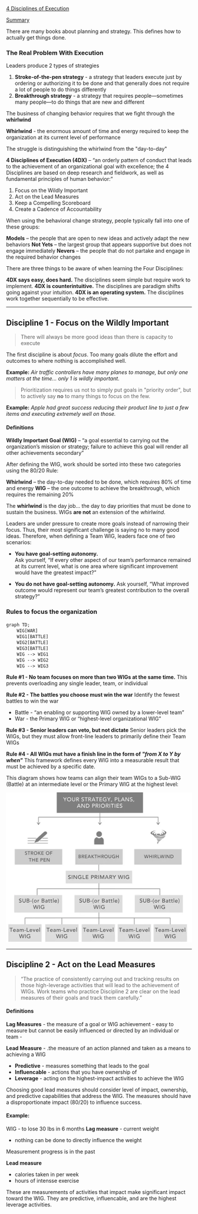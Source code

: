 [4 Disciplines of Execution]()

[Summary](https://theprocesshacker.com/blog/4-disciplines-of-execution-book-summary/)

There are many books about planning and strategy.  This defines how to actually get things done.


### The Real Problem With Execution

Leaders produce 2 types of strategies

1. **Stroke-of-the-pen strategy** - a strategy that leaders execute just by ordering or authorizing it to be done and that generally does not require a lot of people to do things differently
2. **Breakthrough strategy** - a strategy that requires people—sometimes many people—to do things that are new and different

The business of changing behavior requires that we fight through the **whirlwind**

**Whirlwind** - the enormous amount of time and energy required to keep the organization at its current level of performance

The struggle is distinguishing the whirlwind from the "day-to-day"

**4 Disciplines of Execution (4DX)** – “an orderly pattern of conduct that leads to the achievement of an organizational goal with excellence; the 4 Disciplines are based on deep research and fieldwork, as well as fundamental principles of human behavior:”

1. Focus on the Wildly Important
2. Act on the Lead Measures
3. Keep a Compelling Scoreboard
4. Create a Cadence of Accountability


When using the behavioral change strategy, people typically fall into one of these groups:

**Models** – the people that are open to new ideas and actively adapt the new behaviors
**Not Yets** – the largest group that appears supportive but does not engage immediately
**Nevers** – the people that do not partake and engage in the required behavior changes

There are three things to be aware of when learning the Four Disciplines:

**4DX says easy, does hard.** The disciplines seem simple but require work to implement.
**4DX is counterintuitive.** The disciplines are paradigm shifts going against your intuition.
**4DX is an operating system.** The disciplines work together sequentially to be effective.

---
## Discipline 1 - Focus on the Wildly Important

> There will always be more good ideas than there is capacity to execute

The first discipline is about *focus*.  Too many goals dilute the effort and outcomes to where nothing is accomplished well.  

**Example:** 
*Air traffic controllers have many planes to manage, but only one matters at the time... only 1 is wildly important*.  

> Prioritization requires us not to simply put goals in "priority order", but to actively say **no** to many things to focus on the few.

**Example:**
*Apple had great success reducing their product line to just a few items and executing extremely well on those.*

#### Definitions

**Wildly Important Goal (WIG)** – “a goal essential to carrying out the organization’s mission or strategy; failure to achieve this goal will render all other achievements secondary”

After defining the WIG, work should be sorted into these two categories using the 80/20 Rule:

**Whirlwind** – the day-to-day needed to be done, which requires 80% of time and energy
**WIG** – the one outcome to achieve the breakthrough, which requires the remaining 20%

The **whirlwind** is the day job... the day to day priorities that must be done to sustain the business.  WIGs **are not** an extension of the *whirlwind*.  

Leaders are under pressure to create more goals instead of narrowing their focus. Thus, their most significant challenge is saying no to many good ideas. Therefore, when defining a Team WIG, leaders face one of two scenarios:

- **You have goal-setting autonomy.**  
Ask yourself, “If every other aspect of our team’s performance remained at its current level, what is one area where significant improvement would have the greatest impact?”

- **You do not have goal-setting autonomy.** 
Ask yourself, “What improved outcome would represent our team’s greatest contribution to the overall strategy?”

### Rules to focus the organization

```mermaid
graph TD;
    WIG[WAR]
    WIG1[BATTLE]
    WIG2[BATTLE]
    WIG3[BATTLE]
    WIG --> WIG1
    WIG --> WIG2
    WIG --> WIG3
``` 

**Rule #1 - No team focuses on more than two WIGs at the same time.**
This prevents overloading any single leader, team, or individual

**Rule #2 - The battles you choose must win the war**
Identify the fewest battles to win the war
- Battle - “an enabling or supporting WIG owned by a lower-level team”
- War - the Primary WIG or “highest-level organizational WIG”

**Rule #3 - Senior leaders can veto, but not dictate**
Senior leaders pick the WIGs, but they must allow front-line leaders to primarily define their Team WIGs

**Rule #4 - All WIGs mut have a finish line in the form of *"from X to Y by when"***
This framework defines every WIG into a measurable result that must be achieved by a specific date.


This diagram shows how teams can align their team WIGs to a Sub-WIG (Battle) at an intermediate level or the Primary WIG at the highest level:

![Alt text](images/image.png)

---
## Discipline 2 - Act on the Lead Measures
> “The practice of consistently carrying out and tracking results on those high-leverage activities that will lead to the achievement of WIGs. Work teams who practice Discipline 2 are clear on the lead measures of their goals and track them carefully.”

#### Definitions
**Lag Measures** - the measure of a goal or WIG achievement
    - easy to measure but  cannot be easily influenced or directed by an individual or team
    - 

**Lead Measure** - .the measure of an action planned and taken as a means to achieving a WIG
- **Predictive** - measures something that leads to the goal
- **Influencable** - actions that you have ownership of 
- **Leverage** - acting on the highest-impact activities to achieve the WIG

Choosing good lead measures should consider level of impact, ownership, and predictive capabilities that address the WIG.  The measures should have a disproportionate impact (80/20) to influence success.

#### Example:
WIG - to lose 30 lbs in 6 months
**Lag measure** - current weight
- nothing can be done to directly influence the weight

Measurement progress is in the past

**Lead measure**
- calories taken in per week
- hours of intensse exercise

These are measurements of activities that impact make significant impact toward the WIG.  They are predictive, influencable, and are the highest leverage activities.


